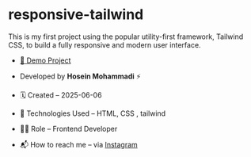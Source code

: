 # responsive-tailwind

This is my first project using the popular utility-first framework, Tailwind CSS, to build a fully responsive and modern user interface.

- [🔗 Demo Project](https://hoseinmohammadi-dev.github.io/tailwind-project1/)

- Developed by **Hosein Mohammadi** ⚡️

- 🗓 Created – 2025-06-06

- 🧪 Technologies Used – HTML, CSS , tailwind

- 🧑‍💻 Role – Frontend Developer

- 📬 How to reach me – via [Instagram](https://instagram.com/hoseinmdev)
